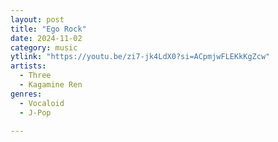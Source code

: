 ```yaml
---
layout: post
title: "Ego Rock"
date: 2024-11-02
category: music
ytlink: "https://youtu.be/zi7-jk4LdX0?si=ACpmjwFLEKkKgZcw"
artists:
  - Three
  - Kagamine Ren
genres:
  - Vocaloid
  - J-Pop

---
```

